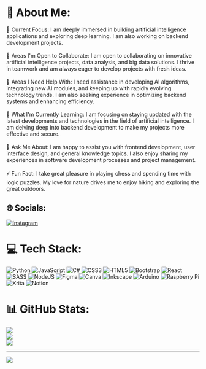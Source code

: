 # 💫 About Me:
🔭 Current Focus: I am deeply immersed in building artificial intelligence applications and exploring deep learning. I am also working on backend development projects.<br><br>👯 Areas I'm Open to Collaborate: I am open to collaborating on innovative artificial intelligence projects, data analysis, and big data solutions. I thrive in teamwork and am always eager to develop projects with fresh ideas.<br><br>🤝 Areas I Need Help With: I need assistance in developing AI algorithms, integrating new AI modules, and keeping up with rapidly evolving technology trends. I am also seeking experience in optimizing backend systems and enhancing efficiency.<br><br>🌱 What I'm Currently Learning: I am focusing on staying updated with the latest developments and technologies in the field of artificial intelligence. I am delving deep into backend development to make my projects more effective and secure.<br><br>💬 Ask Me About: I am happy to assist you with frontend development, user interface design, and general knowledge topics. I also enjoy sharing my experiences in software development processes and project management.<br><br>⚡ Fun Fact: I take great pleasure in playing chess and spending time with logic puzzles. My love for nature drives me to enjoy hiking and exploring the great outdoors.


## 🌐 Socials:
[![Instagram](https://img.shields.io/badge/Instagram-%23E4405F.svg?logo=Instagram&logoColor=white)](https://instagram.com/photoman.ai) 

# 💻 Tech Stack:
![Python](https://img.shields.io/badge/python-3670A0?style=for-the-badge&logo=python&logoColor=ffdd54) ![JavaScript](https://img.shields.io/badge/javascript-%23323330.svg?style=for-the-badge&logo=javascript&logoColor=%23F7DF1E) ![C#](https://img.shields.io/badge/c%23-%23239120.svg?style=for-the-badge&logo=c-sharp&logoColor=white) ![CSS3](https://img.shields.io/badge/css3-%231572B6.svg?style=for-the-badge&logo=css3&logoColor=white) ![HTML5](https://img.shields.io/badge/html5-%23E34F26.svg?style=for-the-badge&logo=html5&logoColor=white) ![Bootstrap](https://img.shields.io/badge/bootstrap-%238511FA.svg?style=for-the-badge&logo=bootstrap&logoColor=white) ![React](https://img.shields.io/badge/react-%2320232a.svg?style=for-the-badge&logo=react&logoColor=%2361DAFB) ![SASS](https://img.shields.io/badge/SASS-hotpink.svg?style=for-the-badge&logo=SASS&logoColor=white) ![NodeJS](https://img.shields.io/badge/node.js-6DA55F?style=for-the-badge&logo=node.js&logoColor=white) ![Figma](https://img.shields.io/badge/figma-%23F24E1E.svg?style=for-the-badge&logo=figma&logoColor=white) ![Canva](https://img.shields.io/badge/Canva-%2300C4CC.svg?style=for-the-badge&logo=Canva&logoColor=white) ![Inkscape](https://img.shields.io/badge/Inkscape-e0e0e0?style=for-the-badge&logo=inkscape&logoColor=080A13) ![Arduino](https://img.shields.io/badge/-Arduino-00979D?style=for-the-badge&logo=Arduino&logoColor=white) ![Raspberry Pi](https://img.shields.io/badge/-RaspberryPi-C51A4A?style=for-the-badge&logo=Raspberry-Pi) ![Krita](https://img.shields.io/badge/Krita-203759?style=for-the-badge&logo=krita&logoColor=EEF37B) ![Notion](https://img.shields.io/badge/Notion-%23000000.svg?style=for-the-badge&logo=notion&logoColor=white)
# 📊 GitHub Stats:
![](https://github-readme-stats.vercel.app/api?username=photomanai&theme=vue-dark&hide_border=false&include_all_commits=false&count_private=false)<br/>
![](https://github-readme-streak-stats.herokuapp.com/?user=photomanai&theme=vue-dark&hide_border=false)<br/>
![](https://github-readme-stats.vercel.app/api/top-langs/?username=photomanai&theme=vue-dark&hide_border=false&include_all_commits=false&count_private=false&layout=compact)

---
[![](https://visitcount.itsvg.in/api?id=photomanai&icon=0&color=0)](https://visitcount.itsvg.in)

<!-- Proudly created with GPRM ( https://gprm.itsvg.in ) -->
